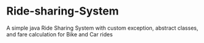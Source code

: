 # Ride-sharing-System
A simple java Ride Sharing System with custom exception, abstract classes, and fare calculation for Bike  and Car rides
